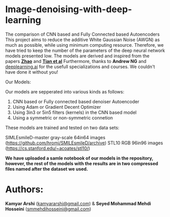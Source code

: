 # Image-denoising-with-deep-learning
The comparison of CNN based and Fully Connected based Autoencoders
This project aims to reduce the additive White Gaussian Noise (AWGN) as much as possible, while using minimum computing resource. Therefore, we have tried to keep the number of the parameters of the deep neural network models presented low. The models are derived and inspired from the papers [**Zhao**](https://web.stanford.edu/class/cs331b/2016/projects/zhao.pdf) and [**Tian et al**](https://arxiv.org/pdf/1810.05052.pdf) Furthermore, thanks to **Andrew NG** and [deeplearning.ai](deeplearning.ai) for the usefull specializations and courses. We couldn't have done it without you!

Our Models:

Our models are sepperated into various kinds as follows:

1. CNN based or Fully connected based denoiser Autoencoder
2. Using Adam or Gradient Decent Optimizer
3. Using 3in3 or 5in5 filters (kernels) in the CNN based model
4. Using a symmetric or non-symmetric connetion



These models are trained and tested on two data sets:

SIMLEsmileD-master gray-scale 64in64 images (https://github.com/hromi/SMILEsmileD/archive)
STL10 RGB 96in96 images (https://cs.stanford.edu/~acoates/stl10/)

**We have uploaded a samle notebook of our models in the repository, however, the rest of the models with the results are in two compressed files named after the dataset we used.**


# Authors: 

**Kamyar Arshi** (kamyararshi@gmail.com) & **Seyed Mohammad Mehdi Hosseini** (smmehdihosseini@gmail.com)

